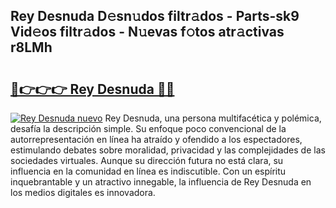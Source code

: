 ## Rey Desnuda D𝚎sn𝚞dos filtr𝚊dos - Parts-sk9 Vid𝚎os filtr𝚊dos - N𝚞evas f𝚘tos atr𝚊ctivas r8LMh

# <h2><a href="http://mb34fz.tromn.icu/?c=Rey+Desnuda">🔗👉👉👉 Rey Desnuda 🔗🔗</a></h2>

[![Rey Desnuda nuevo](https://i.imgur.com/pEAQMta.gif)](http://mb34fz.tromn.icu/?c=Rey+Desnuda)
Rey Desnuda, una persona multifacética y polémica, desafía la descripción simple. Su enfoque poco convencional de la autorrepresentación en línea ha atraído y ofendido a los espectadores, estimulando debates sobre moralidad, privacidad y las complejidades de las sociedades virtuales. Aunque su dirección futura no está clara, su influencia en la comunidad en línea es indiscutible. Con un espíritu inquebrantable y un atractivo innegable, la influencia de Rey Desnuda en los medios digitales es innovadora.
